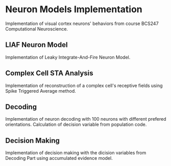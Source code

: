 # Neuron Models Implementation
Implementation of visual cortex neurons' behaviors from course BCS247 Computational Neuroscience.


## LIAF Neuron Model
Implementation of Leaky Integrate-And-Fire Neuron Model.

## Complex Cell STA Analysis
Implementation of reconstruction of a complex cell's receptive fields using Spike Triggered Average method.

## Decoding
Implementation of neuron decoding with 100 neurons with different prefered orientations. Calculation of decision variable from population code. 

## Decision Making
Implementation of decision making with the dicision variables from Decoding Part using accumulated evidence model.

